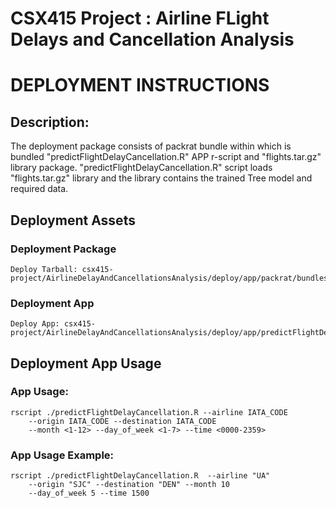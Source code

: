 # CSX415 Project : Airline FLight Delays and Cancellation Analysis 
# DEPLOYMENT INSTRUCTIONS

## Description:
The deployment package consists of packrat bundle within which is bundled
"predictFlightDelayCancellation.R" APP r-script and "flights.tar.gz" library package.
"predictFlightDelayCancellation.R" script loads "flights.tar.gz" library
and the library contains the trained Tree model and required data.

## Deployment Assets 
### Deployment Package
	Deploy Tarball: csx415-project/AirlineDelayAndCancellationsAnalysis/deploy/app/packrat/bundles

### Deployment App
	Deploy App: csx415-project/AirlineDelayAndCancellationsAnalysis/deploy/app/predictFlightDelayCancellation.R 

## Deployment App Usage
### App Usage: 
	rscript ./predictFlightDelayCancellation.R --airline IATA_CODE
		--origin IATA_CODE --destination IATA_CODE
		--month <1-12> --day_of_week <1-7> --time <0000-2359> 
### App Usage Example:
	rscript ./predictFlightDelayCancellation.R  --airline "UA"
		--origin "SJC" --destination "DEN" --month 10
		--day_of_week 5 --time 1500

